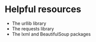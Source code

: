 # Helpful resources

* The urllib library
* The requests library
* The lxml and BeautifulSoup packages